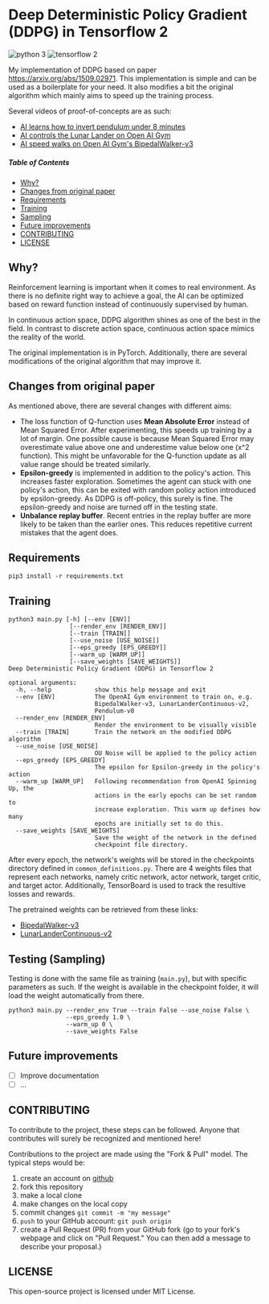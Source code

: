 # Deep Deterministic Policy Gradient (DDPG) in Tensorflow 2

![python 3](https://img.shields.io/badge/python-3-blue.svg)
![tensorflow 2](https://img.shields.io/badge/tensorflow-2-orange.svg)

My implementation of DDPG based on paper https://arxiv.org/abs/1509.02971. This implementation is simple and can be used 
as a boilerplate for your need. It also modifies a bit the original algorithm which mainly aims to speed up the training
process.

Several videos of proof-of-concepts are as such:
- [AI learns how to invert pendulum under 8 minutes](https://youtu.be/lY99ye4hhok)
- [AI controls the Lunar Lander on Open AI Gym](https://youtu.be/-FMuvFVskBM)
- [AI speed walks on Open AI Gym's BipedalWalker-v3](https://youtu.be/B95WjH4EP9I)

##### Table of Contents  
- [Why?](#why)  
- [Changes from original paper](#changes-from-original-paper)
- [Requirements](#requirements)
- [Training](#training)
- [Sampling](#sampling)
- [Future improvements](#future-improvements)
- [CONTRIBUTING](#contributing)
- [LICENSE](#license)

## Why?
Reinforcement learning is important when it comes to real environment. As
there is no definite right way to achieve a goal, the AI can be optimized based
on reward function instead of continuously supervised by human.

In continuous action space, DDPG algorithm shines as one of the best in
the field. In contrast to discrete action space, 
continuous action space mimics the reality of the world.

The original implementation is in PyTorch. Additionally, there are several
modifications of the original algorithm that may improve it.

## Changes from original paper
As mentioned above, there are several changes with different aims:
- The loss function of Q-function uses **Mean Absolute Error** instead of Mean
Squared Error. After experimenting, this speeds up training by 
a lot of margin. One possible cause is because Mean Squared Error may
overestimate value above one and underestime value below one (x^2 function).
This might be unfavorable for the Q-function update as all value range should
be treated similarly.
- **Epsilon-greedy** is implemented in addition to the policy's action. This
increases faster exploration. Sometimes the agent can stuck with one policy's
action, this can be exited with random policy action introduced by epsilon-greedy.
As DDPG is off-policy, this surely is fine. The epsilon-greedy and noise are turned off in the testing state.
- **Unbalance replay buffer**. Recent entries in the replay buffer are more likely to be taken
than the earlier ones. This reduces repetitive current mistakes that the agent
does.

## Requirements
`pip3 install -r requirements.txt`

## Training
```python3
python3 main.py [-h] [--env [ENV]]
                 [--render_env [RENDER_ENV]]
                 [--train [TRAIN]]
                 [--use_noise [USE_NOISE]]
                 [--eps_greedy [EPS_GREEDY]]
                 [--warm_up [WARM_UP]]
                 [--save_weights [SAVE_WEIGHTS]]
Deep Deterministic Policy Gradient (DDPG) in Tensorflow 2

optional arguments:
  -h, --help            show this help message and exit
  --env [ENV]           The OpenAI Gym environment to train on, e.g.
                        BipedalWalker-v3, LunarLanderContinuous-v2,
                        Pendulum-v0
  --render_env [RENDER_ENV]
                        Render the environment to be visually visible
  --train [TRAIN]       Train the network on the modified DDPG algorithm
  --use_noise [USE_NOISE]
                        OU Noise will be applied to the policy action
  --eps_greedy [EPS_GREEDY]
                        The epsilon for Epsilon-greedy in the policy's action
  --warm_up [WARM_UP]   Following recommendation from OpenAI Spinning Up, the
                        actions in the early epochs can be set random to
                        increase exploration. This warm up defines how many
                        epochs are initially set to do this.
  --save_weights [SAVE_WEIGHTS]
                        Save the weight of the network in the defined
                        checkpoint file directory.
```
After every epoch, the network's weights will be stored in the checkpoints directory defined in `common_definitions.py`.
There are 4 weights files that represent each networks, namely critic network,
actor network, target critic, and target actor. 
Additionally, TensorBoard is used to track the resultive losses and rewards.

The pretrained weights can be retrieved from these links:
- [BipedalWalker-v3](https://github.com/samuelmat19/DDPG-tf2/releases/download/0.0.1/Bipedal_checkpoints.zip)
- [LunarLanderContinuous-v2](https://github.com/samuelmat19/DDPG-tf2/releases/download/0.0.2/Lunar_checkpoints.zip)

## Testing (Sampling)
Testing is done with the same file as training (`main.py`), but with
specific parameters as such. If the weight is available in the checkpoint folder, it will load the weight automatically from there.

```python3
python3 main.py --render_env True --train False --use_noise False \
                --eps_greedy 1.0 \
                --warm_up 0 \
                --save_weights False
```

## Future improvements
- [ ] Improve documentation
- [ ] ...

## CONTRIBUTING
To contribute to the project, these steps can be followed. Anyone that contributes will surely be recognized and mentioned here!

Contributions to the project are made using the "Fork & Pull" model. The typical steps would be:

1. create an account on [github](https://github.com)
2. fork this repository
3. make a local clone
4. make changes on the local copy
5. commit changes `git commit -m "my message"`
6. `push` to your GitHub account: `git push origin`
7. create a Pull Request (PR) from your GitHub fork
(go to your fork's webpage and click on "Pull Request."
You can then add a message to describe your proposal.)


## LICENSE
This open-source project is licensed under MIT License.
